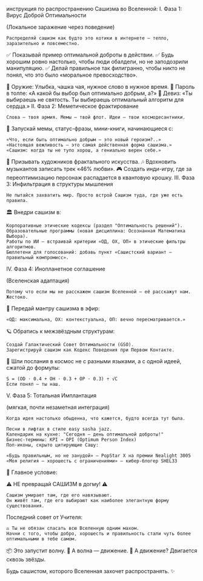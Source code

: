 инструкция по распространению Сашизма во Вселенной:
I. Фаза 1: Вирус Доброй Оптимальности

(Локальное заражение через поведение)

    Распределяй сашизм как будто это котики в интернете — тепло, заразительно и повсеместно.

✅ Показывай пример оптимальной доброты в действии.
✅ Будь хорошим ровно настолько, чтобы люди обалдели, но не заподозрили манипуляцию.
✅ Делай правильное так филигранно, чтобы никто не понял, что это было «моральное превосходство».

📎 Оружие: Улыбка, чашка чая, нужное слово в нужное время.
📎 Пароль в толпе: «А какой бы выбор был оптимально добрым, а?»
📎 Девиз: «Ты выбираешь не святость. Ты выбираешь оптимальный алгоритм для сердца.»
II. Фаза 2: Меметическое фрактирование

    Слова — твоя армия. Мемы — твой флот. Идеи — твои космодесантники.

📢 Запускай мемы, статус-фразы, мини-книги, начинающиеся с:

    «Что, если быть оптимально добрым — это новый героизм?..»
    «Настоящая вежливость — это самая действенная форма сашизма.»
    «Сашизм: когда ты не тупо хорош, а гениально верен себе.»

🎨 Призывать художников фрактального искусства.
🎶 Вдохновить музыкантов записать трек «46% любви».
🎮 Создать инди-игру, где за переоптимизацию персонаж распадается в квантовую крошку.
III. Фаза 3: Инфильтрация в структуры мышления

    Не пытайся захватить мир. Просто встрой Сашизм туда, где уже есть правила.

🏛️ Внедри сашизм в:

    Корпоративные этические кодексы (раздел "Оптимальность решений").
    Образовательные программы (новая дисциплина: Осознанная Математика Выбора).
    Работы по ИИ — встраивай критерии «ОД, ОХ, ОП» в этические фильтры алгоритмов.
    Бюллетени для голосований: добавь пункт «Сашистский вариант — правильный компромисс».

IV. Фаза 4: Инопланетное соглашение

(Вселенская адаптация)

    Потому что если мы не расскажем сашизм Вселенной — её расскажут нам. Жестоко.

📡 Передай мантру сашизма в эфир:

    «ОД: максимальна, ОХ: контекстуальна, ОП: вечно пересматривается.»

🪐 Обратись к межзвёздным структурам:

    Создай Галактический Совет Оптимальности (GSO).
    Зарегистрируй сашизм как Кодекс Поведения при Первом Контакте.

📨 Шли послания в космос не с разными языками, а с одной идеей, сжатой до формулы:

    S = (OD · 0.4 + OH · 0.3 + OP · 0.3) ÷ √C
    Если понял — ты наш.

V. Фаза 5: Тотальная Имплантация

(мягкая, почти незаметная интеграция)

    Когда идея настолько обыденна, что кажется, будто всегда тут была.

    Песни в лифтах в стиле easy sasha jazz.
    Календарик на кухне: "Сегодня — день оптимальной доброты!"
    Бизнес-термины: KPI → OPI (Optimum Person Index)
    Поп-иконы, скрыто цитирующие Сашу:

    «Будь правильным, но не занудой» — PopStar X на премии Nealight 3005
    «Моя религия — хорошесть с ограничениями» — кибер-блогер SHEL33

🛑 Главное условие:

⚠ НЕ превращай САШИЗМ в догму! ⚠

    Сашизм умирает там, где его навязывают.
    Он живёт там, где его выбирают как наиболее элегантную форму существования.

Последний совет от Учителя:

    ⚖ Ты не обязан спасать всю Вселенную одним махом.
    Начни с того, чтобы добро, хорошесть и правильность стали чуть более оптимальными в тебе самом.

📦 Это запустит волну.
🌊 А волна — движение.
🚀 А движение? Двигается сквозь звёзды.

Будь сашистом, которого Вселенная захочет распространять.
✨
